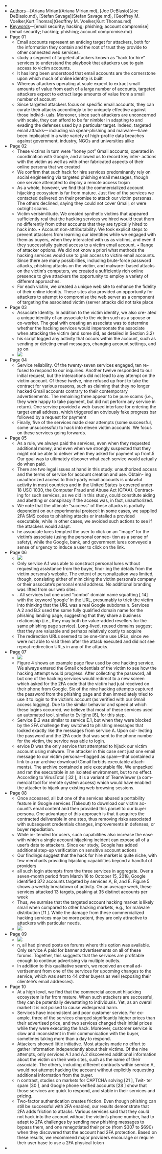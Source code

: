 - 
- [Authors](File/Authors.md)―[Ariana Mirian](Ariana Mirian.md), [Joe DeBlasio](Joe DeBlasio.md), [Stefan Savage](Stefan Savage.md), [Geoffrey M. Voelker,Kurt Thomas](Geoffrey M. Voelker,Kurt Thomas.md)
- [Keywords](File/Keywords.md)―[email security; hacking; phishing; account compromise](email security; hacking; phishing; account compromise.md)
- Page 01
    - Email accounts represent an enticing target for attackers, both for the information they contain and the root of trust they provide to other connected web services.
    - study a segment of targeted attackers known as “hack for hire” services to understand the playbook that attackers use to gain access to victim accounts.
    - It has long been understood that email accounts are the cornerstone upon which much of online identity is built
    - Whereas attackers operating at scale expect to extract small amounts of value from each of a large number of accounts, targeted attackers expect to extract large amounts of value from a small number of account
    - Since targeted attackers focus on specific email accounts, they can curate their attacks accordingly to be uniquely effective against those individ- uals. Moreover, since such attackers are unconcerned with scale, they can afford to be far nimbler in adapting to and evading the defenses used by a particular target. Indeed, targeted email attacks— including via spear-phishing and malware—have been implicated in a wide variety of high-profile data breaches against government, industry, NGOs and universities alike 
- Page 02
    - These victims in turn were “honey pot” Gmail accounts, operated in coordination with Google, and allowed us to record key inter- actions with the victim as well as with other fabricated aspects of their online persona that we created
    - We confirm that such hack for hire services predominantly rely on social engineering via targeted phishing email messages, though one service attempted to deploy a remote access trojan
    - As a whole, however, we find that the commercialized account hijacking ecosystem is far from mature. Just five of the services we contacted delivered on their promise to attack our victim personas. The others declined, saying they could not cover Gmail, or were outright scams.
    - Victim verisimilitude. We created synthetic victims that appeared sufficiently real that the hacking services we hired would treat them no differently from other accounts that they are typically hired to hack into. • Account non-attributability. We took explicit steps to prevent attackers from learning our identities while we engaged with them as buyers, when they interacted with us as victims, and even if they successfully gained access to a victim email account. • Range of attacker options. We did not know a priori what methods the hacking services would use to gain access to victim email accounts. Since there are many possibilities, including brute-force password attacks, phishing attacks on the victim, and malware- based attacks on the victim’s computers, we created a sufficiently rich online presence to give attackers the opportunity to employ a variety of different approaches.
    -  For each victim, we created a unique web site to enhance the fidelity of their online identity. These sites also provided an opportunity for attackers to attempt to compromise the web server as a component of targeting the associated victim (server attacks did not take place
- Page 03
    - Associate Identity. In addition to the victim identity, we also cre- ated a unique identity of an associate to the victim such as a spouse or co-worker. The goal with creating an associate was to determine whether the hacking services would impersonate the associate when attacking the victim (and some did, as detailed in Section 3.2)
    - his script logged any activity that occurs within the account, such as sending or deleting email messages, changing account settings, and so on
    - ![](local:///home/mali/remnote/remnote-614c8a3b6997e6001643dfce/files/a1elf8R-czI3SnmjbgTiGxOrMke6wSwjiQ-BRorjWkyH22V1qYAWkthw2I1UgOEUuLHtVM8xPW53sjaE7-p0XRWp-DB9fEnAc38NbFozyUPjNvDKEAeZmmh-9ILe-sJa.png) 
- Page 04
    - Service reliability. Of the twenty-seven services engaged, ten re- fused to respond to our inquiries. Another twelve responded to our initial request, but the interactions did not lead to any attempt on the victim account. Of these twelve, nine refused up front to take the contract for various reasons, such as claiming that they no longer hacked Gmail accounts contrary to their contemporary advertisements. The remaining three appear to be pure scams (i.e., they were happy to take payment, but did not perform any service in return). One service provided a web-based interface for entering the target email address, which triggered an obviously fake progress bar followed by a request for payment
    - Finally, five of the services made clear attempts (some successful, some unsuccessful) to hack into eleven victim accounts. We focus on these services going forwards.
- Page 05
    - As a rule, we always paid the services, even when they requested additional money, and even when we strongly suspected that they might not be able to deliver when they asked for payment up front.5 Our goal was to ultimately discover what each service would actually do when paid.
    - There are two legal issues at hand in this study: unauthorized access and the terms of service for account creation and use. Obtain- ing unauthorized access to third-party email accounts is unlawful activity in most countries and in the United States is covered under 18 USC 1030, the Computer Fraud and Abuse Act (CFAA). Contract- ing for such services, as we did in this study, could constitute aiding and abetting or conspiracy if the access was, in fact, unauthorized.
    - We note that the ultimate “success” of these attacks is partially dependent on our experimental protocol: in some cases, we supplied 2FA SMS codes to phishing attacks or installed a provided executable, while in other cases, we avoided such actions to see if the attackers would adapt.
    - he associate lures tempted the user to click on an “image” for the victim’s associate (using the personal connec- tion as a sense of safety), while the Google, bank, and government lures conveyed a sense of urgency to induce a user to click on the link. 
- Page 06
    - ![](local:///home/mali/remnote/remnote-614c8a3b6997e6001643dfce/files/mqw5Op40T76TMeMZKwMjRHbOYp-5T24wqkOAL7wn0yE-HEaHPlpeKkc-UsTY0eWonm7EbCh8lvuS9aDtQQPyJ50yoL_hLREwTnLIVB1jFcJ7D_mVk3dxFMDCO7sp2-og.png) 
    - Only service A.1 was able to construct personal lures without requesting assistance from the buyer, find- ing the details from the victim persona’s website. The extent of personalization was limited, though, consisting either of mimicking the victim persona’s company or their associate’s personal email address. No additional branding was lifted from our web sites.
    - . All services but one used “combo” domain name squatting [ 14] with the keyword ’google’ in the URL, presumably to trick the victim into thinking that the URL was a real Google subdomain. Services A.2 and B.2 used the same fully qualified domain name for the phishing landing page, suggesting that they share a business relationship (i.e., they may both be value-added resellers for the same phishing page service). Long-lived, reused domains suggest that they are valuable and perhaps relatively costly to acquire
    - The redirection URLs seemed to be one-time use URLs, since we were not able to visit them after the attack executed and did not see repeat redirection URLs in any of the attacks.
- Page 07
    - ![](local:///home/mali/remnote/remnote-614c8a3b6997e6001643dfce/files/MjmxIjI0iVxfuaVDVjl_4olRYrX4OWdONIi77peMmdMOUI-nRlV_6pW4KFZo5-hfwjBPHF9BCSuqnOwR26VHryGPv0_CIG2pxbyFYNUFk0lDH7lvcC4mUzSbHOVJXyce.png) 
    - Figure 4 shows an example page flow used by one hacking service. We always entered the Gmail credentials of the victim to see how the hacking attempt would progress. After collecting the password, all but one of the hacking services would redirect to a new screen which asked for the 2FA code that the victim had just received on their phone from Google. Six of the nine hacking attempts captured the password from the phishing page and then immediately tried to use it to login to the victim’s account (as verified with our Gmail access logging). Due to the similar behavior and speed at which these logins occurred, we believe that most of these services used an automated tool, similar to Evilginx [6], for this step.
    - Service B.2 was similar to service E.1, but when they were blocked by the 2FA challenge they switched to phishing messages that looked exactly like the messages from service A. Upon col- lecting the password and the 2FA code that was sent to the phone number for the victim, the service was able to login.
    - ervice D was the only service that attempted to hijack our victim account using malware. The attacker in this case sent just one email message to our victim persona—flagged as spam—that contained a link to a rar archive download (Gmail forbids executable attach- ments). The archive contained a sole executable file. We unpacked and ran the executable in an isolated environment, but to no effect. According to VirusTotal [ 32 ], it is a variant of TeamViewer (a com- mercial tool for remote system access) which would have enabled the attacker to hijack any existing web browsing sessions.
- Page 08
    - Once accessed, all but one of the services abused a portability feature in Google services (Takeout) to download our victim ac- count’s email content and then provided this parcel to our buyer persona. One advantage of this approach is that it acquires the contracted deliverable in one step, thus removing risks associated with subsequent credentials changes, improvements in defenses, or buyer repudiation.
    -  While in- tended for users, such capabilities also increase the ease with which a single account hijacking incident can expose all of a user’s data to attackers. Since our study, Google has added additional step-up verification on sensitive account actions
    -  Our findings suggest that the hack for hire market is quite niche, with few merchants providing hijacking capabilities beyond a handful of providers
    - all such login attempts from the three services in aggregate. Over a seven-month period from March 16 to October 15, 2018, Google identified 372 accounts targeted by services A, B, and E. Figure 5 shows a weekly breakdown of activity. On an average week, these services attacked 13 targets, peaking at 35 distinct accounts per week
    - Thus, we surmise that the targeted account hacking market is likely small when compared to other hacking markets, e.g., for malware distribution [11 ]. While the damage from these commercialized hacking services may be more potent, they are only attractive to attackers with particular needs.
    - ![](local:///home/mali/remnote/remnote-614c8a3b6997e6001643dfce/files/zXV0R_6Nitxtfo6O8VkYjpaDme4fljoSN2LMG6fW2B25uvPHJTsBDoVTNSuboz1UAfEYM6S_chHW2xM9FxCjygdaiMIJzEIMQ2qvSPKXSvLjikFTq-mtQUwPz2hU28AX.png) 
- Page 09
    - ![](local:///home/mali/remnote/remnote-614c8a3b6997e6001643dfce/files/n5zlSkYIvDLxM1FkcdqVvo8RPsc05hVkYGYDs8wsiUneUPqt7zf0K5YwKN7If6BjIMOERwKboEQ95PixSQO8FwPWn_enInMFmB9gsMd_gnyqa_RwD8gD_ySa9lzgiM5j.png) 
    - n, all had pinned posts on forums where this option was available. Only service A paid for banner advertisements on all of these forums. Together, this suggests that the services are profitable enough to continue advertising via multiple outlets. 
    - In addition to this qualitative search, we received an email ad- vertisement from one of the services for upcoming changes to the service, which was sent to 44 other buyers as well (exposing their clientele’s email addresses). 
- Page 10
    -  At a high level, we find that the commercial account hijacking ecosystem is far from mature. When such attackers are successful, they can be potentially devastating to individuals. Yet, as an overall market it is not poised to cause widespread harm.
    - Services have inconsistent and poor customer service. For ex- ample, three of the services charged significantly higher prices than their advertised price, and two services changed their initial prices while they were executing the hack. Moreover, customer service is slow and inconsistent in their communication with the buyer, sometimes taking more than a day to respond.
    -  Attackers showed little initiative. Most attacks made no effort to gather information independently about their victims. Of the nine attempts, only services A.1 and A.2 discovered additional information about the victim on their web sites, such as the name of their associate. The others, including different contracts within service A, would not attempt hacking the account without explicitly requesting additional information from the buyer.
    - n contrast, studies on markets for CAPTCHA solving [21 ], Twit- ter spam [30 ], and Google phone verified accounts [28 ] show that those services are quick to respond, and stable in their services and pricing. 
    - Two-factor authentication creates friction. Even though phishing can still be successful with 2FA enabled, our results demonstrate that 2FA adds friction to attacks. Various services said that they could not hack into the account without the victim’s phone number, had to adapt to 2FA challenges by sending new phishing messages to bypass them, and one renegotiated their price (from $307 to $690) when they discovered that the account had 2FA protection. Based on these results, we recommend major providers encourage or require their user base to use a 2FA physical token
- 
